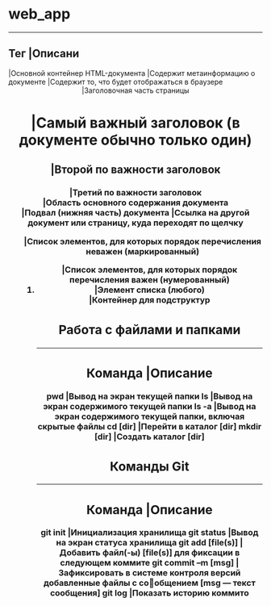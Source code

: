 # web_app

-------------------------------------------------------------------------------
Тег                 |Описани
-------------------------------------------------------------------------------
<html>              |Основной контейнер HTML-документа
<head>              |Содержит метаинформацию о документе
<body>              |Содержит то, что будет отображаться в браузере
<header>            |Заголовочная часть страницы
<h1>                |Самый важный заголовок (в документе обычно только один)
<h2>                |Второй по важности заголовок
<h3>                |Третий по важности заголовок
<main>              |Область основного содержания документа
<footer>            |Подвал (нижняя часть) документа
<a>                 |Ссылка на другой документ или страницу, куда переходят по щелчку
<ul>                |Список элементов, для которых порядок перечисления неважен (маркированный)
<ol>                |Список элементов, для которых порядок перечисления важен (нумерованный)
<li>                |Элемент списка (любого)
<div>               |Контейнер для подструктур

## Работа с файлами и папками
-------------------------------------------------------------------------------
Команда             |Описание
-------------------------------------------------------------------------------
pwd                 |Вывод на экран текущей папки
ls                  |Вывод на экран содержимого текущей папки
ls -a               |Вывод на экран содержимого текущей папки, включая скрытые файлы
cd [dir]            |Перейти в каталог [dir]
mkdir [dir]         |Создать каталог [dir]

## Команды Git
-------------------------------------------------------------------------------
Команда             |Описание
-------------------------------------------------------------------------------
git init            |Инициализация хранилища
git status          |Вывод на экран статуса хранилища
git add [file(s)]   |Добавить файл(-ы) [file(s)] для фиксации в следующем коммите
git commit –m [msg] |Зафиксировать в системе контроля версий добавленные файлы с сообщением [msg — текст сообщения]
git log             |Показать историю коммито